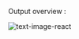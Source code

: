 Output overview :

![text-image-react](https://github.com/DhruvinChawda/Text-Editor-using-React-js/assets/108188838/d1a97c63-d5c7-4f15-b3db-a09def032104)
